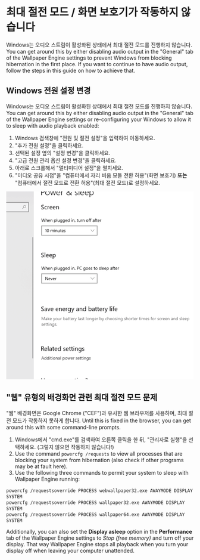 # 최대 절전 모드 / 화면 보호기가 작동하지 않습니다

Windows는 오디오 스트림이 활성화된 상태에서 최대 절전 모드를 진행하지 않습니다. You can get around this by either disabling audio output in the "General" tab of the Wallpaper Engine settings to prevent Windows from blocking hibernation in the first place. If you want to continue to have audio output, follow the steps in this guide on how to achieve that.

## Windows 전원 설정 변경

Windows는 오디오 스트림이 활성화된 상태에서 최대 절전 모드를 진행하지 않습니다. You can get around this by either disabling audio output in the "General" tab of the Wallpaper Engine settings or re-configuring your Windows to allow it to sleep with audio playback enabled:

1. Windows 검색창에 "전원 및 절전 설정"을 입력하여 이동하세요.
2. "추가 전원 설정"을 클릭하세요.
3. 선택된 설정 옆의 "설정 변경"을 클릭하세요.
4. "고급 전원 관리 옵션 설정 변경"을 클릭하세요.
5. 아래로 스크롤해서 "멀티미디어 설정"을 펼치세요.
6. "미디오 공유 시점"을 "컴퓨터에서 자리 비움 모들 전환 허용"(화면 보호기) **또는** "컴퓨터에서 절전 모드로 전환 허용"(최대 절전 모드)로 설정하세요.

!["컴퓨터에서 절전 모드로 전환 허용" 활성화](./power.gif)

## "웹" 유형의 배경화면 관련 최대 절전 모드 문제

"웹" 배경화면은 Google Chrome ("CEF")과 유사한 웹 브라우저를 사용하며, 최대 절전 모드가 작동하지 못하게 합니다. Until this is fixed in the browser, you can get around this with some command-line prompts.

1. Windows에서 "cmd.exe"를 검색하여 오른쪽 클릭을 한 뒤, "관리자로 실행"을 선택하세요. (그렇지 않으면 작동하지 않습니다!)
2. Use the command `powercfg /requests` to view all processes that are blocking your system from hibernation (also check if other programs may be at fault here).
3. Use the following three commands to permit your system to sleep with Wallpaper Engine running:

```
powercfg /requestsoverride PROCESS webwallpaper32.exe AWAYMODE DISPLAY SYSTEM
powercfg /requestsoverride PROCESS wallpaper32.exe AWAYMODE DISPLAY SYSTEM
powercfg /requestsoverride PROCESS wallpaper64.exe AWAYMODE DISPLAY SYSTEM
```

Additionally, you can also set the **Display asleep** option in the **Performance** tab of the Wallpaper Engine settings to *Stop (free memory)* and turn off your display. That way Wallpaper Engine stops all playback when you turn your display off when leaving your computer unattended.